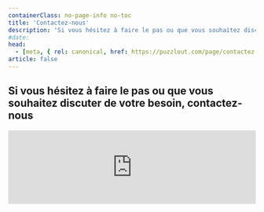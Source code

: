 ```yaml
---
containerClass: no-page-info no-toc
title: 'Contactez-nous'
description: 'Si vous hésitez à faire le pas ou que vous souhaitez discuter de votre besoin, contactez-nous.'
#date:
head:
  - [meta, { rel: canonical, href: https://puzzlout.com/page/contactez-moi/ }]
article: false
---
```


## Si vous hésitez à faire le pas ou que vous souhaitez discuter de votre besoin, contactez-nous

<!-- markdownlint-disable MD033 -->

<iframe class="contact-form" src="https://tally.so/embed/wL9aov?alignLeft=1&hideTitle=1&transparentBackground=1&dynamicHeight=1" width="100%" frameborder="0" marginheight="0" marginwidth="0" title="Une question ? Contactez-nous."></iframe>
